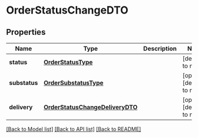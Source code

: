 # OrderStatusChangeDTO
## Properties

| Name | Type | Description | Notes |
|------------ | ------------- | ------------- | -------------|
| **status** | [**OrderStatusType**](OrderStatusType.md) |  | [default to null] |
| **substatus** | [**OrderSubstatusType**](OrderSubstatusType.md) |  | [optional] [default to null] |
| **delivery** | [**OrderStatusChangeDeliveryDTO**](OrderStatusChangeDeliveryDTO.md) |  | [optional] [default to null] |

[[Back to Model list]](../README.md#documentation-for-models) [[Back to API list]](../README.md#documentation-for-api-endpoints) [[Back to README]](../README.md)

